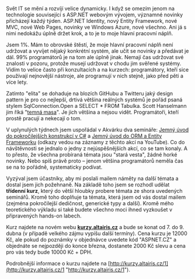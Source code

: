 <!-- dcterms:identifier = aspnetcz#5420 -->
<!-- dcterms:title = Záznam ze seminářů pro mlčící většinu a třídenní akce pro ni -->
<!-- dcterms:abstract = Scott Hanselmann jim říká "temná masa". Těm neviditelným 99 % programátorů, kteří nečtou – a už vůbec nepíšou – blogy nebo Twitter a nežijí nejnovějšími změnami populárních frameworků. Ne vždy z vlastní vůle. Já mám to obrovské štěstí, že patřím do toho jednoho procenta, a chci to předat dál. -->
<!-- np9:categoryId = 6 -->
<!-- x4w:category = Akce a události -->
<!-- np9:authorId = 1 -->
<!-- np9:authorEmail = michal.valasek@altairis.cz -->
<!-- dcterms:creator = Michal Altair Valášek -->
<!-- dcterms:created = 2014-03-22T23:25:17.183+01:00 -->
<!-- dcterms:dateAccepted = 2014-03-22T23:25:17+01:00 -->
<!-- x4w:pictureWidth = 150 -->
<!-- x4w:pictureHeight = 150 -->
<!-- x4w:pictureUrl = /perex-pictures/20140322-zaznam-ze-seminaru-pro-mlcici-vetsinu-a-tridenni-akce-pro-ni.jpg -->

Svět IT se mění a rozvíjí velice dynamicky. I když se omezím jenom na technologie související s ASP.NET webovým vývojem, významné novinky přicházejí každý týden. ASP.NET Identity, nový Entity Framework, nové MVC, nové Web Pages, novinky ve Windows Azure, nové všechno. Ani já s nimi nedokážu úplně držet krok, a to je to moje hlavní pracovní náplň.

Jsem 1%. Mám to obrovské štěstí, že moje hlavní pracovní náplň není udržovat a vyvíjet nějaký konkrétní systém, ale učit se novinky a předávat je dál. 99% programátorů je na tom ale úplně jinak. Nemají čas udržovat své znalosti v pozoru, protože musejí udržovat v chodu jim svěřené systémy. Vidím to velice často při konzultacích a na kurzech: programátory, kteří sice používají nejnovější nástroje, ale programují v nich stejně, jako před pěti a více lety.

Zatímto "elita" se dohaduje na blozích GitHubu a Twitteru jaký design pattern je pro co nejlepší, drtivá většina reálných systémů je pořád psaná stylem SqlConnection.Open a SELECT * FROM Tabulka. Scott Hanselmann jim říká "[temná masa](http://www.hanselman.com/blog/DarkMatterDevelopersTheUnseen99.aspx)". Je jich většina a nejsou vidět. Programátoři, kteří prostě pracují a nekecají o tom.

V uplynulých týdnech jsem uspořádal v Akvárku dva semináře: [Jemný úvod do pokročilejších konstrukcí v C#](http://youtu.be/BXIrnD6DygU) a [Jemný úvod do ORM a Entity Frameworku](http://youtu.be/0nM38vBk6LI) (odkazy vedou na záznamy z těchto akcí na YouTube). Co do návštěvnosti se jednalo o jedny z nejúspěšnějších akcí, co se tam konaly. A to přesto, že všechna probíraná témata jsou "stará vesta", žádné horké novinky. Nebo spíš právě proto – jenom většina programátorů neměla čas se na to pořádně, systematicky podívat.

Vyzýval jsem účastníky, aby mi poslali mailem náměty na další témata a dostal jsem jich požehnaně. Na základě toho jsem se rozhodl udělat **třídenní kurz**, který do větší hloubky probere témata ze shora uvedených seminářů. Kromě toho doplňuje ta témata, která jsem od vás dostal mailem (zejména pokročilejší dedičnost, generické typy a další). Kromě mého teoretického výkladu si také budete všechno moci ihned vyzkoušet v připravených hands-on labech.

Kurz najdete na novém webu **[kurzy.altairis.cz](http://kurzy.altairis.cz/1)** a bude se konat od 7. do 9. dubna (v případě velkého zájmu vypíšu další termíny). Cena kurzu je 12000 Kč, ale pokud do poznámky v objednávce uvedete kód "ASPNET.CZ" a objednáte se nejpozději do konce března, dostanete 2000 Kč slevu a cena pro vás tedy bude 10000 Kč + DPH.

Podrobnější informace o kurzu najdete na [http://kurzy.altairis.cz/1](http://kurzy.altairis.cz/1 "http://kurzy.altairis.cz/1").